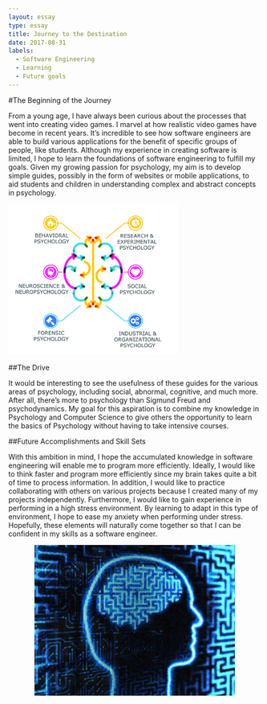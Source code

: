 ```yaml
---
layout: essay
type: essay
title: Journey to the Destination
date: 2017-08-31
labels:
  - Software Engineering
  - Learning
  - Future goals
---
```


#The Beginning of the Journey

From a young age, I have always been curious about the processes that went into creating video games. I marvel at how realistic 
video games have become in recent years. It’s incredible to see how software engineers are able to build various applications for 
the benefit of specific groups of people, like students. Although my experience in creating software is limited, I hope to learn the 
foundations of software engineering to fulfill my goals. Given my growing passion for psychology, my aim is to develop simple guides, 
possibly in the form of websites or mobile applications, to aid students and children in understanding complex and abstract concepts 
in psychology. 

<img class="ui left floated image" height="300" src="../images/areasofpsychology.jpg">

##The Drive

It would be interesting to see the usefulness of these guides for the various areas of psychology, including social, abnormal, 
cognitive, and much more. After all, there’s more to psychology than Sigmund Freud and psychodynamics. My goal for this aspiration 
is to combine my knowledge in Psychology and Computer Science to give others the opportunity to learn the basics of Psychology 
without having to take intensive courses.    

##Future Accomplishments and Skill Sets

With this ambition in mind, I hope the accumulated knowledge in software engineering will enable me to program more efficiently. 
Ideally, I would like to think faster and program more efficiently since my brain takes quite a bit of time to process information. 
In addition, I would like to practice collaborating with others on various projects because I created many of my projects 
independently. Furthermore, I would like to gain experience in performing in a high stress environment. By learning to adapt 
in this type of environment, I hope to ease my anxiety when performing under stress. Hopefully, these elements will naturally come 
together so that I can be confident in my skills as a software engineer.   

<p align="center">
  <img height="300" src="../images/psyandcs.jpg">
</p>
